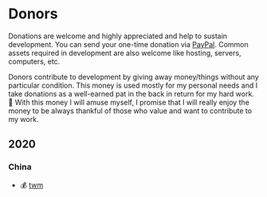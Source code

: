 # Donors

Donations are welcome and highly appreciated and help to sustain development. You can send your one-time donation via [PayPal](https://paypal.me/RodolfoBerrios). Common assets required in development are also welcome like hosting, servers, computers, etc.

Donors contribute to development by giving away money/things without any particular condition. This money is used mostly for my personal needs and I take donations as a well-earned pat in the back in return for my hard work. 🥳 With this money I will amuse myself, I promise that I will really enjoy the money to be always thankful of those who value and want to contribute to my work.

## 2020

### China

- 💰 [twm](https://chevereto.com/community/members/twm.82245/)

